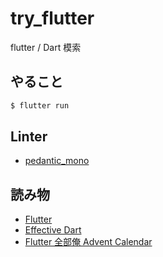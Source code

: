 # try_flutter

flutter / Dart 模索

## やること

```sh
$ flutter run
```

## Linter

- [pedantic_mono](https://pub.dev/packages/pedantic_mono)

## 読み物

- [Flutter](https://flutter.dev/)
- [Effective Dart](https://dart.dev/guides/language/effective-dart) 
- [Flutter 全部俺 Advent Calendar](https://adventar.org/calendars/4140)

